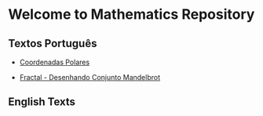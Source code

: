 # Welcome to Mathematics Repository



## Textos Português

    
- [Coordenadas Polares](https://github.com/wsricardo/matematica/blob/main/CoordenaPolar/coordenadaspolares.pdf)

- [Fractal - Desenhando Conjunto Mandelbrot](https://github.com/wsricardo/matematica/tree/main/fmandel)
    
    
## English Texts
